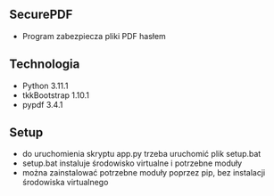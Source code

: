 ## SecurePDF
* Program zabezpiecza pliki PDF hasłem

## Technologia
* Python 3.11.1
* tkkBootstrap 1.10.1
* pypdf 3.4.1

## Setup
* do uruchomienia skryptu app.py trzeba uruchomić plik setup.bat 
* setup.bat instaluje środowisko virtualne i potrzebne moduły
* można zainstalować potrzebne moduły poprzez pip, bez instalacji środowiska virtualnego
